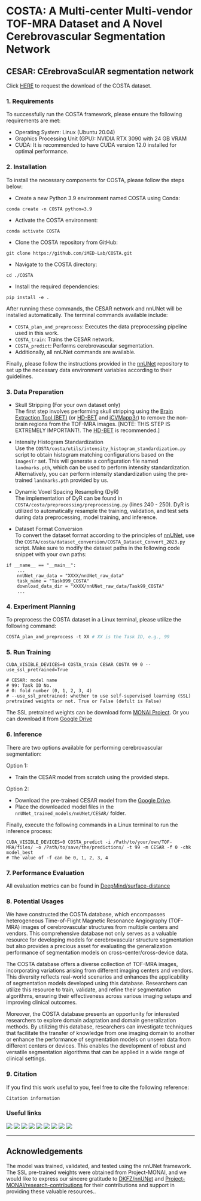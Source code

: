 # **COSTA**: A Multi-center Multi-vendor TOF-MRA Dataset and A Novel Cerebrovascular Segmentation Network

## CESAR: CErebrovaSculAR segmentation network

Click [HERE](https://imed.nimte.ac.cn/costa.html) to request the download of the COSTA dataset.

### 1. **Requirements**
To successfully run the COSTA framework, please ensure the following requirements are met:
- Operating System: Linux (Ubuntu 20.04)
- Graphics Processing Unit (GPU): NVIDIA RTX 3090 with 24 GB VRAM
- CUDA: It is recommended to have CUDA version 12.0 installed for optimal performance.

### 2. **Installation**
To install the necessary components for COSTA, please follow the steps below:

- Create a new Python 3.9 environment named COSTA using Conda:
```shell
conda create -n COSTA python=3.9
```

- Activate the COSTA environment:
```shell
conda activate COSTA
```

- Clone the COSTA repository from GitHub:
```shell
git clone https://github.com/iMED-Lab/COSTA.git
```

- Navigate to the COSTA directory:
```shell
cd ./COSTA
```

- Install the required dependencies:
```shell
pip install -e .
```

After running these commands, the CESAR network and nnUNet will be installed automatically. The terminal commands available include:
- `COSTA_plan_and_preprocess`: Executes the data preprocessing pipeline used in this work.
- `COSTA_train`: Trains the CESAR network.
- `COSTA_predict`: Performs cerebrovascular segmentation.
- Additionally, all nnUNet commands are available.

Finally, please follow the instructions provided in the [nnUNet](https://github.com/MIC-DKFZ/nnUNet/tree/nnunetv1) repository to set up the necessary data environment variables according to their guidelines.

### 3. **Data Preparation**

- Skull Stripping (For your own dataset only) \
 The first step involves performing skull stripping using the [Brain Extraction Tool (BET)](https://fsl.fmrib.ox.ac.uk/fsl/fslwiki/BET/UserGuide) (or [HD-BET](https://github.com/MIC-DKFZ/HD-BET) and [iCVMapp3r](https://icvmapp3r.readthedocs.io/en/latest/)) to remove the non-brain regions from the TOF-MRA images. [NOTE: THIS STEP IS EXTREMELY IMPORTANT!. The [HD-BET](https://github.com/MIC-DKFZ/HD-BET) is recommended.]

- Intensity Histogram Standardization \
Use the `COSTA/costa/utils/intensity_histogram_standardization.py`  script to obtain histogram matching configurations based on the `imagesTr` set. This will generate a configuration file named `landmarks.pth`, which can be used to perform intensity standardization. Alternatively, you can perform intensity standardization using the pre-trained `landmarks.pth` provided by us.

- Dynamic Voxel Spacing Resampling (DyR) \
The implementation of DyR can be found in `COSTA/costa/preprocessing/preprocessing.py` (lines 240 - 250). DyR is utilized to automatically resample the training, validation, and test sets during data preprocessing, model training, and inference.

- Dataset Format Conversion \
To convert the dataset format according to the principles of [nnUNet](https://github.com/MIC-DKFZ/nnUNet/tree/nnunetv1), use the `COSTA/costa/dataset_conversion/COSTA_Dataset_Convert_2023.py` script. Make sure to modify the dataset paths in the following code snippet with your own paths:
```
if __name__ == "__main__":
    ...
    nnUNet_raw_data = "XXXX/nnUNet_raw_data"
    task_name = "Task099_COSTA"
    download_data_dir = "XXXX/nnUNet_raw_data/Task99_COSTA"
    ...
```

### 4. **Experiment Planning**
To preprocess the COSTA dataset in a Linux terminal, please utilize the following command:
```python
COSTA_plan_and_preprocess -t XX # XX is the Task ID, e.g., 99
```

### 5. **Run Training**
```
CUDA_VISIBLE_DEVICES=0 COSTA_train CESAR COSTA 99 0 --use_ssl_pretrained=True

# CESAR: model name
# 99: Task ID No.
# 0: fold number (0, 1, 2, 3, 4)
# --use_ssl_pretrained: whether to use self-supervised learning (SSL) pretrained weights or not. True or False (defult is False)
```
The SSL pretrained weights can be download form [MONAI Project](https://github.com/Project-MONAI/research-contributions/tree/main/SwinUNETR/Pretrain#pre-trained-models). Or you can download it from [Google Drive](https://drive.google.com/drive/folders/1tN9mYEmXcIrYX2ir1QjUZqxr-IZQ65Jo?usp=share_link)

### 6. **Inference**
There are two options available for performing cerebrovascular segmentation: 

Option 1:
- Train the CESAR model from scratch using the provided steps.

Option 2:

- Download the pre-trained CESAR model from the [Google Drive](https://drive.google.com/drive/folders/1HDL2CrqWldkNiFlVnPFTw79bPcHEZw82?usp=share_link).
- Place the downloaded model files in the ```nnUNet_trained_models/nnUNet/CESAR/``` folder. 

Finally, execute the following commands in a Linux terminal to run the inference process:
```
CUDA_VISIBLE_DEVICES=0 COSTA_predict -i /Path/to/your/own/TOF-MRA/files/ -o /Path/to/save/the/predictions/ -t 99 -m CESAR -f 0 -chk model_best
# The value of -f can be 0, 1, 2, 3, 4
```

### 7. **Performance Evaluation**
All evaluation metrics can be found in [DeepMind/surface-distance](https://github.com/deepmind/surface-distance)

### 8. **Potential Usages**
We have constructed the COSTA database, which encompasses heterogeneous Time-of-Flight Magnetic Resonance Angiography (TOF-MRA) images of cerebrovascular structures from multiple centers and vendors. This comprehensive database not only serves as a valuable resource for developing models for cerebrovascular structure segmentation but also provides a precious asset for evaluating the generalization performance of segmentation models on cross-center/cross-device data. 

The COSTA database offers a diverse collection of TOF-MRA images, incorporating variations arising from different imaging centers and vendors. This diversity reflects real-world scenarios and enhances the applicability of segmentation models developed using this database. Researchers can utilize this resource to train, validate, and refine their segmentation algorithms, ensuring their effectiveness across various imaging setups and improving clinical outcomes. 

Moreover, the COSTA database presents an opportunity for interested researchers to explore domain adaptation and domain generalization methods. By utilizing this database, researchers can investigate techniques that facilitate the transfer of knowledge from one imaging domain to another or enhance the performance of segmentation models on unseen data from different centers or devices. This enables the development of robust and versatile segmentation algorithms that can be applied in a wide range of clinical settings.

### 9. **Citation**
If you find this work useful to you, feel free to cite the following reference:
```
Citation information
```

### Useful links
[![](https://img.shields.io/badge/Dataset-TubeTK-blue)](https://public.kitware.com/Wiki/TubeTK/Data)
[![](https://img.shields.io/badge/Dataset-IXI%20Dataset-blue)](http://brain-development.org/ixi-dataset/)
[![](https://img.shields.io/badge/Dataset-ADAM%20Challenge-blue)](https://adam.isi.uu.nl/)
[![](https://img.shields.io/badge/Dataset-ICBM-blue)](https://www.nitrc.org/projects/icbmmra)
[![](https://img.shields.io/badge/Software-3D%20Slicer-orange)](https://www.slicer.org/)
[![](https://img.shields.io/badge/Software-Brain%20Extraction%20Tool%20(BET)-orange)](https://fsl.fmrib.ox.ac.uk/fsl/fslwiki/BET)
[![](https://img.shields.io/badge/Software-Histogram%20standardization-orange)](https://torchio.readthedocs.io/transforms/preprocessing.html#torchio.transforms.HistogramStandardization)
[![](https://img.shields.io/badge/Software-batchgenerators-orange)](https://pypi.org/project/batchgenerators/)
[![](https://img.shields.io/badge/Software-VTK%3A%20Surface%20generation-orange)](https://examples.vtk.org/site/Python/Medical/GenerateModelsFromLabels/)

---
## **Acknowledgements**
The model was trained, validated, and tested using the nnUNet framework. The SSL pre-trained weights were obtained from Project-MONAI, and we would like to express our sincere gratitude to [DKFZ/nnUNet](https://github.com/MIC-DKFZ/nnUNet) and [Project-MONAI/research-contributions](https://github.com/Project-MONAI/research-contributions) for their contributions and support in providing these valuable resources..
